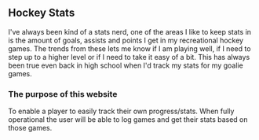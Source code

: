 ## Hockey Stats
I've always been kind of a stats nerd, one of the areas I like to keep stats in is the amount of goals, assists and points I get in my recreational hockey games. The trends from these lets me know if I am playing well, if I need to step up to a higher level or if I need to take it easy of a bit.
This has always been true even back in high school when I'd track my stats for my goalie games.

### The purpose of this website
To enable a player to easily track their own progress/stats. When fully operational the user will be able to log games and get their stats based on those games.